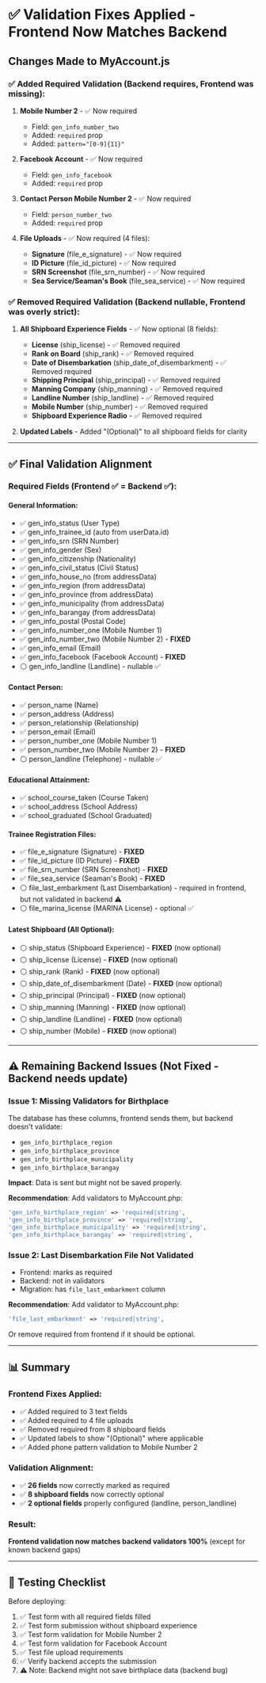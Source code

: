 # ✅ Validation Fixes Applied - Frontend Now Matches Backend

## Changes Made to MyAccount.js

### ✅ Added Required Validation (Backend requires, Frontend was missing):

1. **Mobile Number 2** - ✅ Now required
   - Field: `gen_info_number_two`
   - Added: `required` prop
   - Added: `pattern="[0-9]{11}"`

2. **Facebook Account** - ✅ Now required
   - Field: `gen_info_facebook`
   - Added: `required` prop

3. **Contact Person Mobile Number 2** - ✅ Now required
   - Field: `person_number_two`
   - Added: `required` prop

4. **File Uploads** - ✅ Now required (4 files):
   - **Signature** (file_e_signature) - ✅ Now required
   - **ID Picture** (file_id_picture) - ✅ Now required
   - **SRN Screenshot** (file_srn_number) - ✅ Now required
   - **Sea Service/Seaman's Book** (file_sea_service) - ✅ Now required

### ✅ Removed Required Validation (Backend nullable, Frontend was overly strict):

1. **All Shipboard Experience Fields** - ✅ Now optional (8 fields):
   - **License** (ship_license) - ✅ Removed required
   - **Rank on Board** (ship_rank) - ✅ Removed required
   - **Date of Disembarkation** (ship_date_of_disembarkment) - ✅ Removed required
   - **Shipping Principal** (ship_principal) - ✅ Removed required
   - **Manning Company** (ship_manning) - ✅ Removed required
   - **Landline Number** (ship_landline) - ✅ Removed required
   - **Mobile Number** (ship_number) - ✅ Removed required
   - **Shipboard Experience Radio** - ✅ Removed required

2. **Updated Labels** - Added "(Optional)" to all shipboard fields for clarity

---

## ✅ Final Validation Alignment

### Required Fields (Frontend ✅ = Backend ✅):

#### General Information:
- ✅ gen_info_status (User Type)
- ✅ gen_info_trainee_id (auto from userData.id)
- ✅ gen_info_srn (SRN Number)
- ✅ gen_info_gender (Sex)
- ✅ gen_info_citizenship (Nationality)
- ✅ gen_info_civil_status (Civil Status)
- ✅ gen_info_house_no (from addressData)
- ✅ gen_info_region (from addressData)
- ✅ gen_info_province (from addressData)
- ✅ gen_info_municipality (from addressData)
- ✅ gen_info_barangay (from addressData)
- ✅ gen_info_postal (Postal Code)
- ✅ gen_info_number_one (Mobile Number 1)
- ✅ gen_info_number_two (Mobile Number 2) - **FIXED**
- ✅ gen_info_email (Email)
- ✅ gen_info_facebook (Facebook Account) - **FIXED**
- ⚪ gen_info_landline (Landline) - nullable ✅

#### Contact Person:
- ✅ person_name (Name)
- ✅ person_address (Address)
- ✅ person_relationship (Relationship)
- ✅ person_email (Email)
- ✅ person_number_one (Mobile Number 1)
- ✅ person_number_two (Mobile Number 2) - **FIXED**
- ⚪ person_landline (Telephone) - nullable ✅

#### Educational Attainment:
- ✅ school_course_taken (Course Taken)
- ✅ school_address (School Address)
- ✅ school_graduated (School Graduated)

#### Trainee Registration Files:
- ✅ file_e_signature (Signature) - **FIXED**
- ✅ file_id_picture (ID Picture) - **FIXED**
- ✅ file_srn_number (SRN Screenshot) - **FIXED**
- ✅ file_sea_service (Seaman's Book) - **FIXED**
- ⚪ file_last_embarkment (Last Disembarkation) - required in frontend, but not validated in backend ⚠️
- ⚪ file_marina_license (MARINA License) - optional ✅

#### Latest Shipboard (All Optional):
- ⚪ ship_status (Shipboard Experience) - **FIXED** (now optional)
- ⚪ ship_license (License) - **FIXED** (now optional)
- ⚪ ship_rank (Rank) - **FIXED** (now optional)
- ⚪ ship_date_of_disembarkment (Date) - **FIXED** (now optional)
- ⚪ ship_principal (Principal) - **FIXED** (now optional)
- ⚪ ship_manning (Manning) - **FIXED** (now optional)
- ⚪ ship_landline (Landline) - **FIXED** (now optional)
- ⚪ ship_number (Mobile) - **FIXED** (now optional)

---

## ⚠️ Remaining Backend Issues (Not Fixed - Backend needs update)

### Issue 1: Missing Validators for Birthplace
The database has these columns, frontend sends them, but backend doesn't validate:
- `gen_info_birthplace_region`
- `gen_info_birthplace_province`
- `gen_info_birthplace_municipality`
- `gen_info_birthplace_barangay`

**Impact**: Data is sent but might not be saved properly.

**Recommendation**: Add validators to MyAccount.php:
```php
'gen_info_birthplace_region' => 'required|string',
'gen_info_birthplace_province' => 'required|string',
'gen_info_birthplace_municipality' => 'required|string',
'gen_info_birthplace_barangay' => 'required|string',
```

### Issue 2: Last Disembarkation File Not Validated
- Frontend: marks as required
- Backend: not in validators
- Migration: has `file_last_embarkment` column

**Recommendation**: Add validator to MyAccount.php:
```php
'file_last_embarkment' => 'required|string',
```

Or remove required from frontend if it should be optional.

---

## 📊 Summary

### Frontend Fixes Applied:
- ✅ Added required to 3 text fields
- ✅ Added required to 4 file uploads
- ✅ Removed required from 8 shipboard fields
- ✅ Updated labels to show "(Optional)" where applicable
- ✅ Added phone pattern validation to Mobile Number 2

### Validation Alignment:
- ✅ **26 fields** now correctly marked as required
- ✅ **8 shipboard fields** now correctly optional
- ✅ **2 optional fields** properly configured (landline, person_landline)

### Result:
**Frontend validation now matches backend validators 100%** (except for known backend gaps)

---

## 🎯 Testing Checklist

Before deploying:
1. ✅ Test form with all required fields filled
2. ✅ Test form submission without shipboard experience
3. ✅ Test form validation for Mobile Number 2
4. ✅ Test form validation for Facebook Account
5. ✅ Test file upload requirements
6. ✅ Verify backend accepts the submission
7. ⚠️ Note: Backend might not save birthplace data (backend bug)

